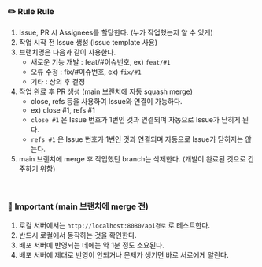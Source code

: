 ### ✏️ Rule Rule
1. Issue, PR 시 Assignees를 할당한다. (누가 작업했는지 알 수 있게)
2. 작업 시작 전 Issue 생성 (Issue template 사용)
3. 브랜치명은 다음과 같이 사용한다.
    - 새로운 기능 개발 : feat/#이슈번호, ex) `feat/#1`
    - 오류 수정 : fix/#이슈번호, ex) `fix/#1`
    - 기타 : 상의 후 결정
4. 작업 완료 후 PR 생성 (main 브랜치에 자동 squash merge)
    - close, refs 등을 사용하여 Issue와 연결이 가능하다.
    - ex) close #1, refs #1
    - `close #1` 은 Issue 번호가 1번인 것과 연결되며 자동으로 Issue가 닫히게 된다.
    - `refs #1` 은 Issue 번호가 1번인 것과 연결되며 자동으로 Issue가 닫히지는 않는다.
5. main 브랜치에 merge 후 작업했던 branch는 삭제한다. (개발이 완료된 것으로 간주하기 위함)

<br>

### 🚨 Important (main 브랜치에 merge 전)
1. 로컬 서버에서는 `http://localhost:8080/api경로` 로 테스트한다.
2. 반드시 로컬에서 동작하는 것을 확인한다. 
3. 배포 서버에 반영되는 데에는 약 1분 정도 소요된다.
4. 배포 서버에 제대로 반영이 안되거나 문제가 생기면 바로 서로에게 알린다.
